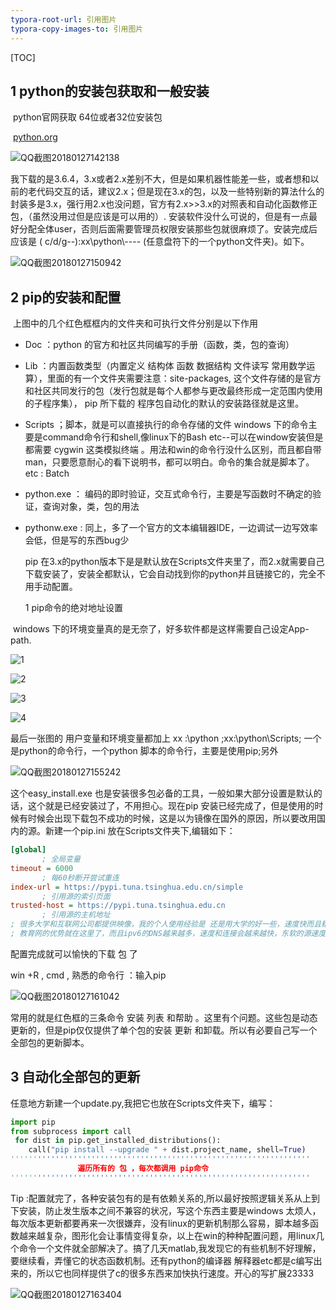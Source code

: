 ```yaml
---
typora-root-url: 引用图片
typora-copy-images-to: 引用图片
---
```


[TOC]



## 1 python的安装包获取和一般安装

​      python官网获取 64位或者32位安装包 

​           [python.org](https://www.python.org/)

   ![QQ截图20180127142138](/QQ截图20180127142138.png)



​           我下载的是3.6.4，3.x或者2.x差别不大，但是如果机器性能差一些，或者想和以前的老代码交互的话，建议2.x；但是现在3.x的包，以及一些特别新的算法什么的封装多是3.x，强行用2.x也没问题，官方有2.x>>3.x的对照表和自动化函数修正包，（虽然没用过但是应该是可以用的）. 安装软件没什么可说的，但是有一点最好分配全体user，否则后面需要管理员权限安装那些包就很麻烦了。安装完成后应该是 ( c/d/g--):xx\python\\----   (任意盘符下的一个python文件夹)。如下。

![QQ截图20180127150942](/QQ截图20180127150942.png)

## 2 pip的安装和配置

​     上图中的几个红色框框内的文件夹和可执行文件分别是以下作用

- Doc ：python 的官方和社区共同编写的手册（函数，类，包的查询）
- Lib   ：内置函数类型（内置定义 结构体 函数 数据结构 文件读写 常用数学运算），里面的有一个文件夹需要注意：site-packages, 这个文件存储的是官方和社区共同发行的包（发行包就是每个人都参与更改最终形成一定范围内使用的子程序集）， pip 所下载的 程序包自动化的默认的安装路径就是这里。
- Scripts ；脚本，就是可以直接执行的命令存储的文件 windows 下的命令主要是command命令行和shell,像linux下的Bash etc--可以在window安装但是都需要 cygwin  这类模拟终端 。用法和win的命令行没什么区别，而且都自带man，只要愿意耐心的看下说明书，都可以明白。命令的集合就是脚本了。etc : Batch
- python.exe ： 编码的即时验证，交互式命令行，主要是写函数时不确定的验证，查询对象，类，包的用法
- pythonw.exe : 同上，多了一个官方的文本编辑器IDE，一边调试一边写效率会低，但是写的东西bug少

  pip 在3.x的python版本下是是默认放在Scripts文件夹里了，而2.x就需要自己下载安装了，安装全都默认，它会自动找到你的python并且链接它的，完全不用手动配置。

   1 pip命令的绝对地址设置

​      windows 下的环境变量真的是无奈了，好多软件都是这样需要自己设定App-path.

  ![1](/1.png)

![2](/2.png)

![3](/3.png)

![4](/4.png)

最后一张图的 用户变量和环境变量都加上   xx :\python ;xx:\python\Scripts; 一个是python的命令行，一个python 脚本的命令行，主要是使用pip;另外

![QQ截图20180127155242](/QQ截图20180127155242.png)

这个easy_install.exe 也是安装很多包必备的工具，一般如果大部分设置是默认的话，这个就是已经安装过了，不用担心。现在pip 安装已经完成了，但是使用的时候有时候会出现下载包不成功的时候，这是以为镜像在国外的原因，所以要改用国内的源。新建一个pip.ini 放在Scripts文件夹下,编辑如下：

```ini
[global]  
       ; 全局变量 
timeout = 6000  
       ; 每60秒断开尝试重连
index-url = https://pypi.tuna.tsinghua.edu.cn/simple  
       ; 引用源的索引页面
trusted-host = https://pypi.tuna.tsinghua.edu.cn
       ; 引用源的主机地址
; 很多大学和互联网公司都提供映像，我的个人使用经验是 还是用大学的好一些，速度快而且稳定
; 教育网的优势就在这里了，而且ipv6的DNS越来越多，速度和连接会越来越快，东软的源速度也快
```

配置完成就可以愉快的下载  包  了

win +R  , cmd , 熟悉的命令行 ：输入pip   

![QQ截图20180127161042](/QQ截图20180127161042.png)

常用的就是红色框的三条命令 安装 列表 和帮助 。这里有个问题。这些包是动态更新的，但是pip仅仅提供了单个包的安装 更新 和卸载。所以有必要自己写一个全部包的更新脚本。

## 3 自动化全部包的更新

任意地方新建一个update.py,我把它也放在Scripts文件夹下，编写：

```python
import pip
from subprocess import call
 for dist in pip.get_installed_distributions():
    call("pip install --upgrade " + dist.project_name, shell=True)
'''''''''''''''''''''''''''''''''''''''''''''''''''''''''''''''''''
               遍历所有的 包 ，每次都调用 pip命令 
'''''''''''''''''''''''''''''''''''''''''''''''''''''''''''''''''''
```

Tip :配置就完了，各种安装包有的是有依赖关系的,所以最好按照逻辑关系从上到下安装，防止发生版本之间不兼容的状况，写这个东西主要是windows 太烦人，每次版本更新都要再来一次很嫌弃，没有linux的更新机制那么容易，脚本越多函数越来越复杂，图形化会让事情变得复杂，以上在win的种种配置问题，用linux几个命令一个文件就全部解决了。搞了几天matlab,我发现它的有些机制不好理解，要继续看，弄懂它的状态函数机制。还有python的编译器 解释器etc都是c编写出来的，所以它也同样提供了c的很多东西来加快执行速度。开心的写扩展23333

![QQ截图20180127163404](/QQ截图20180127163404.png)

